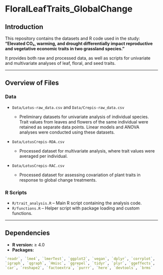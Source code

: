# FloralLeafTraits_GlobalChange

## Introduction
This repository contains the datasets and R code used in the study:  
**“Elevated CO₂, warming, and drought differentially impact reproductive and vegetative economic traits in two grassland species.”**  

It provides both raw and processed data, as well as scripts for univariate and multivariate analyses of leaf, floral, and seed traits.

---

## Overview of Files

### Data
- `Data/Lotus-raw_data.csv` and `Data/Crepis-raw_data.csv`  
  - Preliminary datasets for univariate analysis of individual species. Trait values from leaves and flowers of the same individual were retained as separate data points. Linear models and ANOVA analyses were conducted using these datasets.  

- `Data/LotusCrepis-RDA.csv`  
  - Processed dataset for multivariate analysis, where trait values were averaged per individual.  

- `Data/LotusCrepis-RAC.csv`  
  - Processed dataset for assessing covariation of plant traits in response to global change treatments.  

### R Scripts
- `R/trait_analysis.R` – Main R script containing the analysis code.  
- `R/functions.R` – Helper script with package loading and custom functions.  

---

## Dependencies
- **R version:** ≥ 4.0  
- **Packages:**  
```r
`readr`, `lme4`, `lmerTest`, `ggplot2`, `vegan`, `dplyr`, `corrplot`, 
`igraph`, `qgraph`, `Hmisc`, `ggrepel`, `tidyr`, `plyr`, `ggeffects`, 
`car`, `reshape2`, `factoextra`, `purrr`, `here`, `devtools`, `brms`
